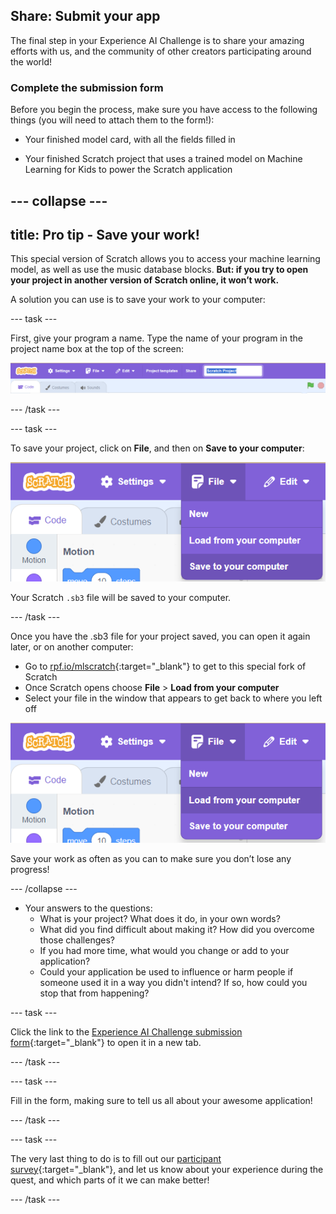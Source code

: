 ## Share: Submit your app

The final step in your Experience AI Challenge is to share your amazing efforts with us, and the community of other creators participating around the world!


### Complete the submission form

Before you begin the process, make sure you have access to the following things (you will need to attach them to the form!):

+ Your finished model card, with all the fields filled in

+ Your finished Scratch project that uses a trained model on Machine Learning for Kids to power the Scratch application

--- collapse ---
---
title: Pro tip - Save your work!
---

This special version of Scratch allows you to access your machine learning model, as well as use the music database blocks. **But: if you try to open your project in another version of Scratch online, it won’t work.** 

A solution you can use is to save your work to your computer:

--- task ---

First, give your program a name. Type the name of your program in the project name box at the top of the screen:

![The project name box highlighted.](images/name-annotated.png)

--- /task ---

--- task ---

To save your project, click on **File**, and then on **Save to your computer**:

![Selecting 'Save to your computer' in the 'File' menu.](images/save.png)

Your Scratch `.sb3`  file will be saved to your computer. 

--- /task ---

Once you have the .sb3 file for your project saved, you can open it again later, or on another computer:
+ Go to [rpf.io/mlscratch](rpf.io/mlscratch){:target="_blank"} to get to this special fork of Scratch 
+ Once Scratch opens choose **File** > **Load from your computer**
+ Select your file in the window that appears to get back to where you left off

![Image showing the Scratch file menu with the 'Load from your computer' option highlighted.](images/load_menu.png)

Save your work as often as you can to make sure you don’t lose any progress!

--- /collapse ---

+ Your answers to the questions:
     - What is your project? What does it do, in your own words? 
     - What did you find difficult about making it? How did you overcome those challenges?
     - If you had more time, what would you change or add to your application?
     - Could your application be used to influence or harm people if someone used it in a way you didn't intend? If so, how could you stop that from happening?

--- task ---

Click the link to the [Experience AI Challenge submission form](https://form.raspberrypi.org/4873452){:target="_blank"} to open it in a new tab.

--- /task ---

--- task ---

Fill in the form, making sure to tell us all about your awesome application! 

--- /task ---

--- task ---

The very last thing to do is to fill out our [participant survey](https://cambridge.eu.qualtrics.com/jfe/form/SV_3gRYEvqIwrFbtNs){:target="_blank"}, and let us know about your experience during the quest, and which parts of it we can make better!

--- /task ---
